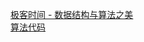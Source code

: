 [极客时间 - 数据结构与算法之美](https://time.geekbang.org/column/126)  
[算法代码](https://github.com/wangzheng0822/algo)
